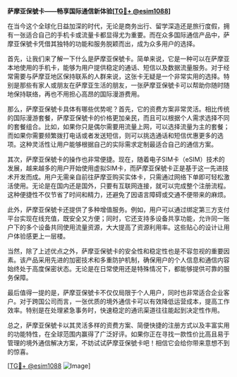 **萨摩亚保號卡——畅享国际通信新体验[[TG💪+ @esim1088](https://t.me/s/esim1088)]**

在当今这个全球化日益加深的时代，无论是商务出行、留学深造还是旅行度假，拥有一张适合自己的手机卡或流量卡都显得尤为重要。而在众多国际通信产品中，萨摩亚保號卡凭借其独特的功能和服务脱颖而出，成为众多用户的选择。

首先，让我们来了解一下什么是萨摩亚保號卡。简单来说，它是一种可以在萨摩亚本地使用的手机卡，能够为用户提供稳定的通话、短信以及数据流量服务。对于经常需要与萨摩亚地区保持联系的人群来说，这张卡无疑是一个非常实用的选择。特别是那些有家人或朋友在萨摩亚生活的朋友，一张萨摩亚保號卡可以帮助你随时随地保持联络，再也不用担心高昂的国际漫游费用。

那么，萨摩亚保號卡具体有哪些优势呢？首先，它的资费方案非常灵活。相比传统的国际漫游套餐，萨摩亚保號卡的价格更加亲民，而且可以根据个人需求选择不同的套餐组合。比如，如果你只是偶尔需要用流量上网，可以选择流量为主的套餐；而如果你需要频繁拨打电话或者发送短信，则可以挑选通话和短信优惠更多的选项。这种灵活性让用户能够根据自己的实际需求定制最适合自己的通信方案。

其次，萨摩亚保號卡的操作也非常便捷。现在，随着电子SIM卡（eSIM）技术的发展，越来越多的用户开始使用虚拟SIM卡，而萨摩亚保號卡正是基于这一先进技术开发而成。用户无需亲自前往萨摩亚购买实体卡，只需通过网络下单即可轻松激活使用。无论是在国内还是国外，只要有互联网连接，就可以完成整个注册流程。这种便捷性不仅节省了时间和精力，还避免了因语言障碍或交通不便带来的麻烦。

此外，萨摩亚保號卡还提供了多种增值服务。例如，用户可以通过绑定第三方支付平台实现在线充值，既安全又方便；同时，它还支持多设备共享功能，允许同一账户下的多个设备共同使用流量资源，大大提高了资源利用率。这些贴心的设计让用户体验感更上一层楼。

当然，除了上述优点之外，萨摩亚保號卡的安全性和稳定性也是不容忽视的重要因素。该产品采用先进的加密技术和多重防护机制，确保用户的个人信息和通信内容始终处于高度保密状态。无论是在日常使用还是特殊情况下，都能够提供可靠的服务保障。

最后值得一提的是，萨摩亚保號卡不仅仅局限于个人用户，同时也非常适合企业客户。对于跨国公司而言，一张优质的境外通信卡可以有效降低运营成本，提高工作效率。特别是在处理紧急事务时，快速稳定的通讯渠道往往能起到决定性作用。

总之，萨摩亚保號卡以其灵活多样的资费方案、简便快捷的注册方式以及丰富实用的功能特性，在全球范围内赢得了广泛好评。如果你正在寻找一款性价比高且易于管理的境外通信解决方案，不妨试试萨摩亚保號卡吧！相信它会给你带来意想不到的惊喜。

[[TG💪+ @esim1088](https://t.me/s/esim1088) ![Image](https://i.postimg.cc/4NQfJmqS/Snipaste-2025-05-13-00-14-12.png)]